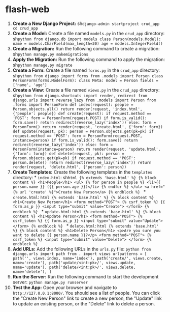 # flash-web

1. **Create a New Django Project:** sh``` django-admin startproject crud_app cd crud_app ``` 
2. **Create a Model:** Create a file named `models.py` in the `crud_app` directory: sh```python from django.db import models class Person(models.Model): name = models.CharField(max_length=30) age = models.IntegerField() ``` 
3. **Create a Migration:** Run the following command to create a migration: sh``` python manage.py makemigrations ``` 
4. **Apply the Migration:** Run the following command to apply the migration: sh``` python manage.py migrate ``` 
5. **Create a Form:** Create a file named `forms.py` in the `crud_app` directory: sh```python from django import forms from .models import Person class PersonForm(forms.ModelForm): class Meta: model = Person fields = ['name', 'age'] ``` 
6. **Create a View:** Create a file named `views.py` in the `crud_app` directory: sh```python from django.shortcuts import render, redirect from django.urls import reverse_lazy from .models import Person from .forms import PersonForm def index(request): people = Person.objects.all() return render(request, 'index.html', {'people': people}) def create(request): if request.method == 'POST': form = PersonForm(request.POST) if form.is_valid(): form.save() return redirect(reverse_lazy('index')) else: form = PersonForm() return render(request, 'create.html', {'form': form}) def update(request, pk): person = Person.objects.get(pk=pk) if request.method == 'POST': form = PersonForm(request.POST, instance=person) if form.is_valid(): form.save() return redirect(reverse_lazy('index')) else: form = PersonForm(instance=person) return render(request, 'update.html', {'form': form}) def delete(request, pk): person = Person.objects.get(pk=pk) if request.method == 'POST': person.delete() return redirect(reverse_lazy('index')) return render(request, 'delete.html', {'person': person}) ``` 
7. **Create Templates:** Create the following templates in the `templates` directory: * `index.html`: sh```html {% extends 'base.html' %} {% block content %} <h1>People</h1> <ul> {% for person in people %} <li>{{ person.name }} ({{ person.age }})</li> {% endfor %} </ul> <a href="{% url 'create' %}">Create New Person</a> {% endblock %} ``` * `create.html`: ```html {% extends 'base.html' %} {% block content %} <h1>Create New Person</h1> <form method="POST"> {% csrf_token %} {{ form.as_p }} <input type="submit" value="Create"> </form> {% endblock %} ``` * `update.html`: ```html {% extends 'base.html' %} {% block content %} <h1>Update Person</h1> <form method="POST"> {% csrf_token %} {{ form.as_p }} <input type="submit" value="Update"> </form> {% endblock %} ``` * `delete.html`: ```html {% extends 'base.html' %} {% block content %} <h1>Delete Person</h1> <p>Are you sure you want to delete {{ person.name }}?</p> <form method="POST"> {% csrf_token %} <input type="submit" value="Delete"> </form> {% endblock %} ``` 
8. **Add URLs:** Add the following URLs in the `urls.py` file: ```python from django.urls import path from . import views urlpatterns = [ path('', views.index, name='index'), path('create/', views.create, name='create'), path('update/<int:pk>/', views.update, name='update'), path('delete/<int:pk>/', views.delete, name='delete'), ] ``` 
9. **Run the Server:** Run the following command to start the development server: ``` python manage.py runserver ``` 
10. **Test the App:** Open your browser and navigate to `http://127.0.0.1:8000/`. You should see a list of people. You can click the "Create New Person" link to create a new person, the "Update" link to update an existing person, or the "Delete" link to delete a person.
